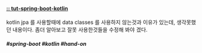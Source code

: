 #### [:: tut-spring-boot-kotlin](https://spring.io/guides/tutorials/spring-boot-kotlin/)

kotlin jpa 를 사용할때에 data classes 를 사용하지 않는것과 이유가 있는데, 생각못했던 내용이다. 좀더 알아보고 잘못 사용한것들을 수정해 봐야 겠다. 

##### #spring-boot #kotlin #hand-on
